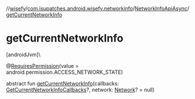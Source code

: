 //[wisefy](../../../index.md)/[com.isupatches.android.wisefy.networkinfo](../index.md)/[NetworkInfoApiAsync](index.md)/[getCurrentNetworkInfo](get-current-network-info.md)

# getCurrentNetworkInfo

[androidJvm]\

@[RequiresPermission](https://developer.android.com/reference/kotlin/androidx/annotation/RequiresPermission.html)(value = android.permission.ACCESS_NETWORK_STATE)

abstract fun [getCurrentNetworkInfo](get-current-network-info.md)(callbacks: [GetCurrentNetworkInfoCallbacks](../../com.isupatches.android.wisefy.callbacks/-get-current-network-info-callbacks/index.md)?, network: [Network](https://developer.android.com/reference/kotlin/android/net/Network.html)? = null)
